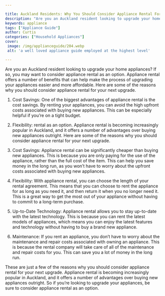 ```yaml
---

title: Auckland Residents: Why You Should Consider Appliance Rental For Your Next Upgrade
description: "Are you an Auckland resident looking to upgrade your home appliances? If so, you may want to consider appliance rental as an optio...read now to learn more"
keywords: appliance
tags: ["Appliance Guide"]
author: Curtis
categories: ["Household Appliances"]
cover: 
 image: /img/applianceguide/204.webp
 alt: 'a well loved appliance guide employed at the highest level'

---
```


Are you an Auckland resident looking to upgrade your home appliances? If so, you may want to consider appliance rental as an option. Appliance rental offers a number of benefits that can help make the process of upgrading your appliances easier and more affordable. Here are some of the reasons why you should consider appliance rental for your next upgrade.

1. Cost Savings: One of the biggest advantages of appliance rental is the cost savings. By renting your appliances, you can avoid the high upfront costs associated with buying new appliances. This can be especially helpful if you’re on a tight budget.

2. Flexibility: rental as an option. Appliance rental is becoming increasingly popular in Auckland, and it offers a number of advantages over buying new appliances outright. Here are some of the reasons why you should consider appliance rental for your next upgrade.

1. Cost Savings: Appliance rental can be significantly cheaper than buying new appliances. This is because you are only paying for the use of the appliance, rather than the full cost of the item. This can help you save money in the long run, as you won’t have to worry about the upfront costs associated with buying new appliances.

2. Flexibility: With appliance rental, you can choose the length of your rental agreement. This means that you can choose to rent the appliance for as long as you need it, and then return it when you no longer need it. This is a great way to get the most out of your appliance without having to commit to a long-term purchase.

3. Up-to-Date Technology: Appliance rental allows you to stay up-to-date with the latest technology. This is because you can rent the latest models of appliances, which means you can enjoy the latest features and technology without having to buy a brand new appliance.

4. Maintenance: If you rent an appliance, you don’t have to worry about the maintenance and repair costs associated with owning an appliance. This is because the rental company will take care of all of the maintenance and repair costs for you. This can save you a lot of money in the long run.

These are just a few of the reasons why you should consider appliance rental for your next upgrade. Appliance rental is becoming increasingly popular in Auckland, and it offers a number of advantages over buying new appliances outright. So if you’re looking to upgrade your appliances, be sure to consider appliance rental as an option.
